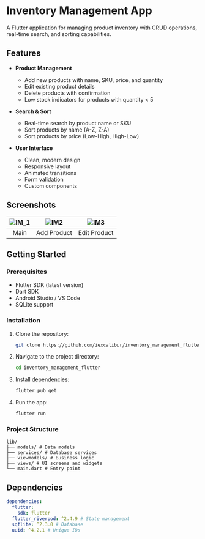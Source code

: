 # Inventory Management App

A Flutter application for managing product inventory with CRUD operations, real-time search, and sorting capabilities.

## Features

- **Product Management**
  - Add new products with name, SKU, price, and quantity
  - Edit existing product details
  - Delete products with confirmation
  - Low stock indicators for products with quantity < 5

- **Search & Sort**
  - Real-time search by product name or SKU
  - Sort products by name (A-Z, Z-A)
  - Sort products by price (Low-High, High-Low)

- **User Interface**
  - Clean, modern design
  - Responsive layout
  - Animated transitions
  - Form validation
  - Custom components

## Screenshots

| ![IM_1](https://github.com/user-attachments/assets/54f414b9-fc3e-4e32-97a1-b8ebe2ad6bf1) | ![IM2](https://github.com/user-attachments/assets/f13b4059-d29d-4d0b-85a2-aa7670cc0511) | ![IM3](https://github.com/user-attachments/assets/0b7c8861-e303-4e15-9362-25f7c1f239f6) |
|:---:|:---:|:---:|
| Main | Add Product | Edit Product |

## Getting Started

### Prerequisites
- Flutter SDK (latest version)
- Dart SDK
- Android Studio / VS Code
- SQLite support

### Installation

1. Clone the repository:
   ```bash
   git clone https://github.com/iexcalibur/inventory_management_flutter.git
   ```

2. Navigate to the project directory:
   ```bash
   cd inventory_management_flutter
   ```

3. Install dependencies:
   ```bash
   flutter pub get
   ```

4. Run the app:
   ```bash
   flutter run
   ```

### Project Structure

```
lib/
├── models/ # Data models
├── services/ # Database services
├── viewmodels/ # Business logic
├── views/ # UI screens and widgets
└── main.dart # Entry point
```

## Dependencies

```yaml
dependencies:
  flutter:
    sdk: flutter
  flutter_riverpod: ^2.4.9 # State management
  sqflite: ^2.3.0 # Database
  uuid: ^4.2.1 # Unique IDs
```





